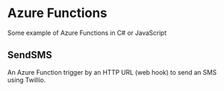 # Azure Functions
Some example of Azure Functions in C# or JavaScript

## SendSMS
An Azure Function trigger by an HTTP URL (web hook) to send an SMS using
Twillio.